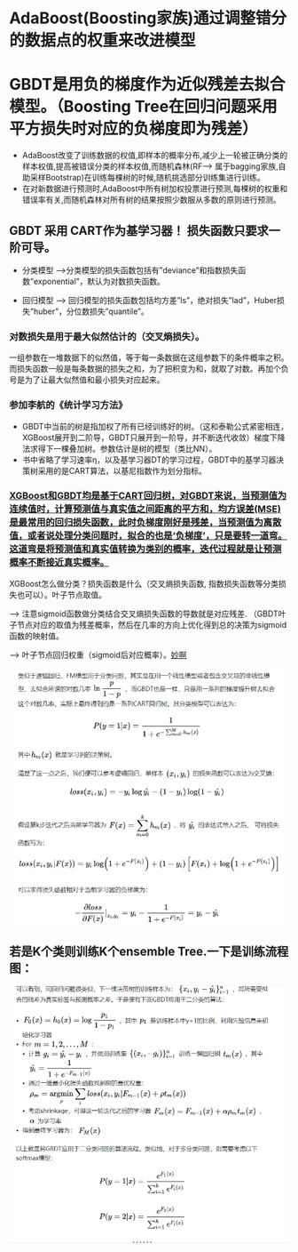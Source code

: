 # AdaBoost(Boosting家族)通过调整错分的数据点的权重来改进模型
# GBDT是用负的梯度作为近似残差去拟合模型。（Boosting Tree在回归问题采用平方损失时对应的负梯度即为残差）
* AdaBoost改变了训练数据的权值,即样本的概率分布,减少上一轮被正确分类的样本权值,提高被错误分类的样本权值,而随机森林(RF—> 属于bagging家族,自助采样Bootstrap)在训练每棵树的时候,随机挑选部分训练集进行训练。
* 在对新数据进行预测时,AdaBoost中所有树加权投票进行预测,每棵树的权重和错误率有关,而随机森林对所有树的结果按照少数服从多数的原则进行预测。

## GBDT 采用 CART作为基学习器！ 损失函数只要求一阶可导。
* 分类模型 -->分类模型的损失函数包括有”deviance”和指数损失函数”exponential”，默认为对数损失函数。

* 回归模型 --> 回归模型的损失函数包括均方差”ls”，绝对损失”lad”，Huber损失”huber”，分位数损失”quantile”。

### 对数损失是用于最大似然估计的（交叉熵损失）。

一组参数在一堆数据下的似然值，等于每一条数据在这组参数下的条件概率之积。而损失函数一般是每条数据的损失之和，为了把积变为和，就取了对数。再加个负号是为了让最大似然值和最小损失对应起来。


### 参加李航的《统计学习方法》
* GBDT中当前的树是指加权了所有已经训练好的树。（这和泰勒公式紧密相连，XGBoost展开到二阶导，GBDT只展开到一阶导，并不断迭代收敛）梯度下降法求得下一棵叠加树。参数估计是树的模型（类比NN）。
* 书中省略了学习速率η，以及基学习器DT的学习过程，GBDT中的基学习器决策树采用的是CART算法，以基尼指数作为划分指标。


### [XGBoost和GBDT均是基于CART回归树，对GBDT来说，当预测值为连续值时，计算预测值与真实值之间距离的平方和，均方误差(MSE)是最常用的回归损失函数，此时负梯度刚好是残差，当预测值为离散值，或者说处理分类问题时，拟合的也是‘负梯度’，只是要转一道弯。这道弯是将预测值和真实值转换为类别的概率，迭代过程就是让预测概率不断接近真实概率。](https://www.zhihu.com/question/269929168/answer/576574579)


XGBoost怎么做分类？损失函数是什么（交叉熵损失函数, 指数损失函数等分类损失也可以）。叶子节点取值。

--> 注意sigmoid函数做分类结合交叉熵损失函数的导数就是对应残差. （GBDT叶子节点对应的取值为残差概率，然后在几率的方向上优化得到总的决策为sigmoid函数的映射值。


--> 叶子节点回归权重（sigmoid后对应概率）。[妙啊](https://zhuanlan.zhihu.com/p/46445201)

![avater](GBDT分类损失函数及叶子节点值如何做分类.png)

## 若是K个类则训练K个ensemble Tree.一下是训练流程图：
![avater](GBDT分类训练流程.png)